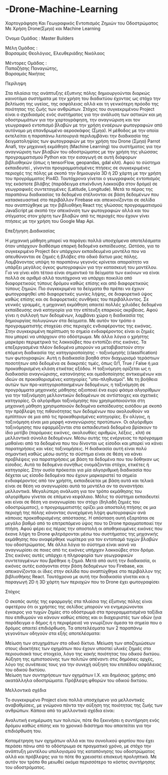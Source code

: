 # -Drone-Machine-Learning
Χαρτογράφηση Και Γεωγραφικός Εντοπισμός Ζημιών του Οδοστρώματος Με Χρήση Drone(Σμηα) και Machine Learning

Όνομα Ομάδας : Master Builders 

Μέλη Ομάδας :  
Βαρσαμάς Θεολόγιος, 
Ελευθεριάδης Νικόλαος  

Μέντορες Ομάδας :  
Παπαζήσης Παναγιώτης,  
Βαρσαμάς Νικήτας 

Περίληψη 

Στα πλαίσια της ανάπτυξης έξυπνης πόλης δημιουργούνται διαρκώς καινοτόμα συστήματα με την χρήση του διαδικτύου έχοντας ως στόχο την βελτίωση της υγείας, της ασφάλειας αλλά και τη γενικότερη πρόοδο της ποιότητας της ζωής των ανθρώπων. Στόχος του συγκεκριμένου Project είναι ο σχεδιασμός ενός συστήματος για την ανάλυση των αστικών και μη οδοστρωμάτων για την χαρτογράφηση, την αναγνώριση και τον γεωγραφικό εντοπισμό βλαβών με την χρήση εναέριων φωτογραφιών από αυτόνομο μη επανδρωμένο αεροσκάφος (Σμηα). Η μέθοδος με την οποία εκτελείται η παραπάνω λειτουργιά περιλαμβάνει την διαδικασία της δειγματοληψίας των φωτογραφιών με την χρήση του Drone (Σμηα) Parrot Anafi, την μηχανική εκμάθηση (Machine Learning) του συστήματος για την αναγνώριση των βλαβών του οδοστρώματος με την χρήση της γλώσσας προγραμματισμού Python και την εισαγωγή σε αυτή διάφορων βιβλιοθηκών (όπως η tensorFlow, geopandas, gdal κλπ). Αφού το σύστημα εκπαιδευτεί , γίνονται προγραμματισμένες πτήσεις σε συγκεκριμένες περιοχές της πόλης με σκοπό την δημιουργία 3D ή 2D χάρτη με την χρήση του προγράμματος Pix4D. Ταυτόχρονα γίνεται ο γεωγραφικός εντοπισμός της εκάστοτε βλάβης (παράδειγμα επικίνδυνη λακκούβα στον δρόμο) σε γεωγραφικές συντεταγμένες (Latitude, Longitude). Μετά το πέρας της παραπάνω διαδικασίας τα δεδομένα στέλνονται σε βάση δεδομένων που κατασκευαστικέ στο περιβάλλον Firebase και απεικονίζονται σε σελίδα που αναπτύχθηκε με την βιβλιοθήκη React  της γλώσσας προγραμματισμού JavaScript με σκοπό την απεικόνιση των φωτογραφιών αλλά και του στίγματος στον χάρτη των βλαβών από τις περιοχές που έχουν γίνει πτήσεις με την χρήση του Google Map Api. 
 

 

Επεξήγηση Διαδικασίας 

Η μηχανική μάθηση μπορεί να παράγει πολλά υποσχόμενα αποτελέσματα όταν υπάρχουν διαθέσιμα επαρκή δεδομένα εκπαίδευσης. Ωστόσο, για το συγκεκριμένο Project δεν υπάρχουν εκπαιδευμένα μοντέλα που να απευθύνονται σε ζημιές ή βλάβες στο οδικό δίκτυο μιας πόλης. Λαμβάνοντας υπόψη το παραπάνω γεγονός κρίνεται απαραίτητο να υπάρξει μεγάλος όγκος φωτογραφιών για την κατασκευή του μοντέλου. Για να γίνει κάτι τέτοιο είναι σημαντικό τα δείγματα των εικόνων να είναι πολλά σε αριθμό αλλά ταυτόχρονα να υπάρχει ποικιλία από διαφορετικούς τύπους δρόμου καθώς επίσης και από διαφορετικούς τύπους ζημιών. Πιο συγκεκριμένα τα δείγματα θα πρέπει να έχουν φωτογραφηθεί υπό διαφορετικές γωνίες λήψης, σε διαφορετικό ύψος καθώς επίσης και σε διαφορετικές συνθήκες του περιβάλλοντος. Σε γενικές γραμμές, η μηχανική εκμάθηση απαιτεί πολλές χιλιάδες δεδομένα εκπαίδευσης ανά κατηγορία για την επίτευξη επαρκούς ακρίβειας. Αφού γίνει η συλλογή των δεδομένων, λαμβάνει χώρα η διαδικασία της δημιουργίας πολυγώνων στα δείγματα. Με αυτόν τον τρόπο ο προγραμματιστής στοχεύει στις περιοχές ενδιαφέροντος της εικόνας. Στην συγκεκριμένη περίπτωση το σημείο ενδιαφέροντος είναι οι ζημιές που μπορεί να υπάρχουν στο οδόστρωμα. Με άλλα λόγια ο χρήστης μαρκάρει περιμετρικά τις λακκούβες που εντοπίζει στις εικόνες. Τα επεξεργασμένα πλέον δεδομένα μπορούν να μεταβιβαστούν στην επόμενη διαδικασία της κατηγοριοποίησης - ταξινόμησής (classification) των φωτογραφιών. Αυτή η διαδικασία βοηθά στον διαχωρισμό τεράστιων ποσοτήτων από δεδομένα σε διακριτές τιμές, όπως 0/1, True / False ή μια προκαθορισμένη κλάση ετικέτας εξόδου. Η ταξινόμηση ορίζεται ως η διαδικασία αναγνώρισης, κατανόησης και ομαδοποίησης αντικειμένων και ιδεών σε προκαθορισμένες κατηγορίες "υπο-πληθυσμοί". Με τη βοήθεια αυτών των προ-κατηγοριοποιημένων δεδομένων, η ταξινόμηση σε προγράμματα μηχανικής μάθησης αξιοποιεί ένα ευρύ φάσμα αλγορίθμων για την ταξινόμηση μελλοντικών δεδομένων σε αντίστοιχες και σχετικές κατηγορίες. Οι αλγόριθμοι ταξινόμησης που χρησιμοποιούνται στη μηχανική μάθηση χρησιμοποιούν δεδομένα εκπαίδευσης εισόδου με σκοπό την πρόβλεψη της πιθανότητας των δεδομένων που ακολουθούν να εμπίπτουν σε μια από τις προκαθορισμένες κατηγορίες. Εν ολίγοις, η ταξινόμηση είναι μια μορφή «αναγνώρισης προτύπων». Οι αλγόριθμοι ταξινόμησης που εφαρμόζονται στα εκπαιδευτικά δεδομένα βρίσκουν το ίδιο μοτίβο (παρόμοιες εικόνες, ακολουθίες αριθμών, λέξεις , κλπ) σε μελλοντικά σύνολα δεδομένων. Μέσω αυτής της ενέργειας το πρόγραμμα μαθαίνει από τα δεδομένα που του δίνονται ως είσοδοι και μπορεί να κάνει παρατηρήσεις και νέες ταξινομήσεις. Η διαδικασία αυτή είναι πολύ σημαντική καθώς μέσω αυτής το σύστημα είναι σε θέση να κάνει προβλέψεις για παρατηρήσεις με βάση τα δεδομένα που του δόθηκαν ως είσοδος. Αυτά τα δεδομένα συνήθως ονομάζονται στόχοι, ετικέτες ή κατηγορίες. Στην ουσία πρόκειται για μία αλγοριθμική διαδικασία που δέχεται ως είσοδο δεδομένα που έχουν μαρκαριστεί τα σημεία ενδιαφέροντος από τον χρήστη, εκπαιδεύεται με βάση αυτά και τελικά είναι σε θέση να αναγνωρίσει αυτά τα μοντέλα αν τα συναντήσει μελλοντικά. Μεγαλύτερη ανάλυση για τον τρόπο εκμάθησης του αλγορίθμου γίνεται σε επόμενο κεφάλαιο. Μόλις το σύστημα εκπαιδευτεί και είναι σε θέση να αναγνωρίσει τον στόχο (δηλαδή ζημιές του οδοστρώματος), ο προγραμματιστής ορίζει μια αποστολή πτήσης σε μια περιοχή της πόλης κάνοντας συνεχόμενη λήψη φωτογραφιών ανά κάποιας προκαθορισμένης απόστασης. Η απόσταση αυτή εξαρτάται σε μεγάλο βαθμό από το επιτρεπόμενο ύψος που το Drone πραγματοποιεί την πτήση. Αφού φέρει εις πέρας την αποστολή οι αποθηκευμένες εικόνες που έκανε λήψη το Drone φιλτράρονται μέσω του συστήματος της μηχανικής εκμάθησης που αναφέρθηκε νωρίτερα για τον εντοπισμό τυχών βλαβών του οδοστρώματος. Με άλλα λόγια το σύστημα είναι ικανό να αναγνωρίσει σε ποιες από τις εικόνες υπήρχαν λακκούβες στον δρόμο. Στις εικόνες αυτές υπάρχει η πληροφορία των γεωγραφικών συντεταγμένων που βρέθηκε η ζημιά. Μετά από αυτή την διαδικασία, οι εικόνες αυτές εισάγονται στην βάση δεδομένων του Firebase, και απεικονίζονται οι ίδιες στην σελίδα που αναπτύχθηκε στο περιβάλλον της βιβλιοθήκης React. Ταυτόχρονα με αυτή την διαδικασία γίνεται και η παραγωγή 2D ή 3D χάρτη των περιοχών που το Drone έχει φωτογραφίσει

Στόχος 

Ο σκοπός αυτής της εφαρμογής στα πλαίσια της έξυπνης πόλης είναι αφετέρου ότι οι χρήστες της σελίδας μπορούν να ενημερώνονται έγκαιρος για τυχών ζημίες στο οδόστρωμά στα προγραμματισμένα ταξίδια που επιθυμούν να κάνουν καθώς επίσης και οι διαχειριστές των οδών (για παράδειγμα ο δήμος ή η περιφέρεια) να γνωρίζουν άμεσα τα σημεία που ο δρόμος απαιτεί επιδιόρθωση. Τα αποτελέσματα των 2 παραπάνω γεγονότων οδηγούν στα εξής αποτελέσματα: 

Μείωση των ατυχημάτων στο οδικό δίκτυο. 
Μείωση των αποζημιώσεων στους ιδιοκτήτες των οχημάτων που έχουν υποστεί υλικές ζημιές στα περιουσιακά τους στοιχεία, λόγο της κακής ποιότητας του οδικού δικτύου. 
Αύξηση της εμπιστοσύνης των πολιτών απέναντι στις δημόσιες αρχές, λόγο της συνέπειας τους για την συνεχή αύξηση του επιπέδου ασφάλειας του οδικού δικτύου.  
Μείωση των συντηρήσεων των οχημάτων Ι.Χ. και δημόσιας χρήσης από ακατάλληλα οδοστρώματα.
Πρόβλεψη φθορών του οδικού δικτύου.  


Μελλοντικά σχέδια 

Το συγκεκριμένο Project είναι πολλά υποσχόμενο για μελλοντικές αναβαθμίσεις, με γνώμονα πάντα την αύξηση της ποιότητας της ζωής των ανθρώπων. Κάποια από τα μελλοντικά σχέδια είναι: 

Αναλυτική ενημέρωση των πολιτών, πότε θα ξεκινήσει η συντήρηση ενός δρόμου καθώς επίσης και το χρονικό διάστημα που απαιτείται για την επιδιόρθωση του. 

Καταμέτρηση των οχημάτων αλλά και του συνολικού φορτίου που έχει περάσει πάνω από το οδόστρωμα σε πραγματικό χρόνο, με στόχο την ανάπτυξη μοντέλου υπολογισμού της καταπόνησης του οδοστρώματος αλλά και πρόβλεψης για το πότε θα χρειαστεί επισκευή προληπτικά. Με αυτόν τον τρόπο θα μειωθεί ακόμα περισσότερο το κόστος συντήρησης του οδοστρόματος. 
 
